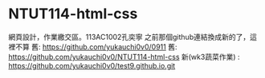 # NTUT114-html-css
網頁設計，作業繳交區。113AC1002孔奕寧
之前那個github連結換成新的了，這裡不算
舊:  https://github.com/yukauchi0v0/0911
舊:  https://github.com/yukauchi0v0/NTUT114-html-css
新(wk3蔬菜作業) : https://github.com/yukauchi0v0/test9.github.io.git
